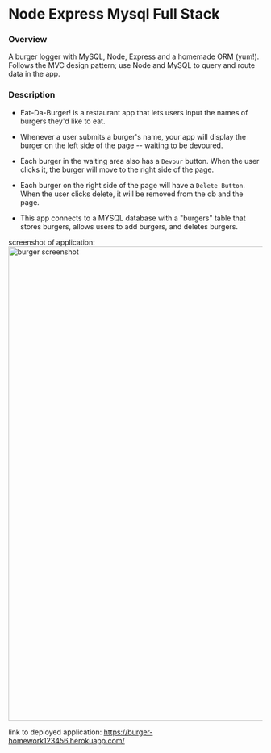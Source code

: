 # Node Express Mysql Full Stack

### Overview

A burger logger with MySQL, Node, Express and a homemade ORM (yum!). Follows the MVC design pattern; use Node and MySQL to query and route data in the app.


### Description

* Eat-Da-Burger! is a restaurant app that lets users input the names of burgers they'd like to eat.

* Whenever a user submits a burger's name, your app will display the burger on the left side of the page -- waiting to be devoured.

* Each burger in the waiting area also has a `Devour` button. When the user clicks it, the burger will move to the right side of the page.

* Each burger on the right side of the page will have a `Delete Button`.  When the user clicks delete, it will be removed from the db and the page.

* This app connects to a MYSQL database with a "burgers" table that stores burgers, allows users to add burgers, and deletes burgers.
 

screenshot of application: <img width="940" alt="burger screenshot" src="https://user-images.githubusercontent.com/67657449/101078134-b9d22400-3573-11eb-853c-c3f0cf7a4def.png">

link to deployed application: https://burger-homework123456.herokuapp.com/